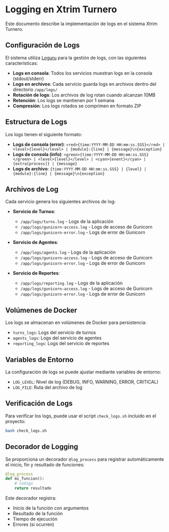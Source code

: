 # Logging en Xtrim Turnero

Este documento describe la implementación de logs en el sistema Xtrim Turnero.

## Configuración de Logs

El sistema utiliza [Loguru](https://github.com/Delgan/loguru) para la gestión de logs, con las siguientes características:

- **Logs en consola**: Todos los servicios muestran logs en la consola (stdout/stderr)
- **Logs en archivos**: Cada servicio guarda logs en archivos dentro del directorio `/app/logs/`
- **Rotación de logs**: Los archivos de log rotan cuando alcanzan 10MB
- **Retención**: Los logs se mantienen por 1 semana
- **Compresión**: Los logs rotados se comprimen en formato ZIP

## Estructura de Logs

Los logs tienen el siguiente formato:

- **Logs de consola (error)**: `<red>{time:YYYY-MM-DD HH:mm:ss.SSS}</red> | <level>{level}</level> | {module}:{line} | {message}\n{exception}`
- **Logs de consola (info)**: `<green>{time:YYYY-MM-DD HH:mm:ss.SSS}</green> | <level>{level}</level> | <cyan>{event}</cyan> | {extra[process]} | {message}`
- **Logs de archivo**: `{time:YYYY-MM-DD HH:mm:ss.SSS} | {level} | {module}:{line} | {message}\n{exception}`

## Archivos de Log

Cada servicio genera los siguientes archivos de log:

- **Servicio de Turnos**:
  - `/app/logs/turns.log` - Logs de la aplicación
  - `/app/logs/gunicorn-access.log` - Logs de acceso de Gunicorn
  - `/app/logs/gunicorn-error.log` - Logs de error de Gunicorn

- **Servicio de Agentes**:
  - `/app/logs/agents.log` - Logs de la aplicación
  - `/app/logs/gunicorn-access.log` - Logs de acceso de Gunicorn
  - `/app/logs/gunicorn-error.log` - Logs de error de Gunicorn

- **Servicio de Reportes**:
  - `/app/logs/reporting.log` - Logs de la aplicación
  - `/app/logs/gunicorn-access.log` - Logs de acceso de Gunicorn
  - `/app/logs/gunicorn-error.log` - Logs de error de Gunicorn

## Volúmenes de Docker

Los logs se almacenan en volúmenes de Docker para persistencia:

- `turns_logs`: Logs del servicio de turnos
- `agents_logs`: Logs del servicio de agentes
- `reporting_logs`: Logs del servicio de reportes

## Variables de Entorno

La configuración de logs se puede ajustar mediante variables de entorno:

- `LOG_LEVEL`: Nivel de log (DEBUG, INFO, WARNING, ERROR, CRITICAL)
- `LOG_FILE`: Ruta del archivo de log

## Verificación de Logs

Para verificar los logs, puede usar el script `check_logs.sh` incluido en el proyecto:

```bash
bash check_logs.sh
```

## Decorador de Logging

Se proporciona un decorador `@log_process` para registrar automáticamente el inicio, fin y resultado de funciones:

```python
@log_process
def mi_funcion():
    # código
    return resultado
```

Este decorador registra:
- Inicio de la función con argumentos
- Resultado de la función
- Tiempo de ejecución
- Errores (si ocurren)